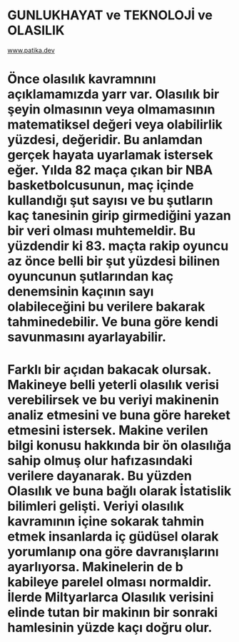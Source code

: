 # GUNLUKHAYAT ve TEKNOLOJİ ve OLASILIK
www.patika.dev 

# Önce olasılık kavramnını açıklamamızda yarr var. Olasılık bir şeyin olmasının veya olmamasının matematiksel değeri veya olabilirlik yüzdesi, değeridir. Bu anlamdan gerçek hayata uyarlamak istersek eğer. Yılda 82 maça çıkan bir NBA basketbolcusunun, maç içinde kullandığı şut sayısı ve bu şutların kaç tanesinin girip girmediğini yazan bir veri olması muhtemeldir. Bu yüzdendir ki 83. maçta rakip oyuncu az önce belli bir şut yüzdesi bilinen oyuncunun şutlarından kaç denemsinin kaçının sayı olabileceğini bu verilere bakarak tahminedebilir. Ve buna göre kendi savunmasını ayarlayabilir. 
# Farklı bir açıdan bakacak olursak. Makineye belli yeterli olasılık verisi verebilirsek ve bu veriyi makinenin analiz etmesini ve buna göre hareket etmesini istersek. Makine verilen bilgi konusu hakkında bir ön olasılığa sahip olmuş olur hafızasındaki verilere dayanarak. Bu yüzden Olasılık ve buna bağlı olarak İstatislik bilimleri gelişti. Veriyi olasılık kavramının içine sokarak tahmin etmek insanlarda iç güdüsel olarak yorumlanıp ona göre davranışlarını ayarlıyorsa. Makinelerin de b kabileye parelel olması normaldir. İlerde Miltyarlarca Olasılık verisini elinde tutan bir makinın bir sonraki hamlesinin yüzde kaçı doğru olur.
